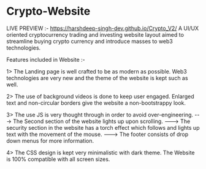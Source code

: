 # Crypto-Website

LIVE PREVIEW :- https://harshdeep-singh-dev.github.io/Crypto_V2/
A UI/UX oriented cryptocurrency trading and investing website layout aimed to streamline buying crypto currency and introduce masses to web3 technologies.

Features included in Website :- 

1> The Landing page is well crafted to be as modern as possible. Web3 technologies are very new and the theme of the website is kept such as well.

2> The use of background videos is done to keep user engaged. Enlarged text and non-circular borders give the website a non-bootstrappy look.

3> The use JS is very thought through in order to avoid over-engineering.
    ---> The Second section of the website lights up upon scrolling.
    ---> The security section in the website has a torch effect which follows and lights up text with the movement of the mouse.
    ---> The footer consists of drop down menus for more information.

4> The CSS design is kept very minimalistic with dark theme. The Website is 100% compatible with all screen sizes.
